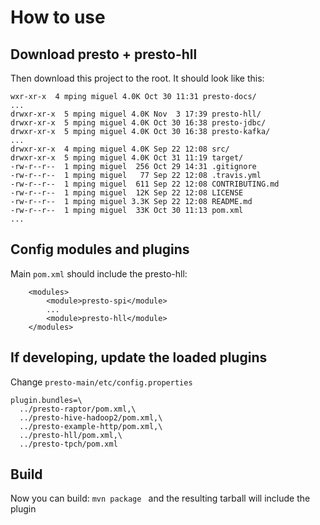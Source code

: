 # How to use

## Download presto + presto-hll
Then download this project to the root.
It should look like this:

```
wxr-xr-x  4 mping miguel 4.0K Oct 30 11:31 presto-docs/
...
drwxr-xr-x  5 mping miguel 4.0K Nov  3 17:39 presto-hll/
drwxr-xr-x  5 mping miguel 4.0K Oct 30 16:38 presto-jdbc/
drwxr-xr-x  5 mping miguel 4.0K Oct 30 16:38 presto-kafka/
...
drwxr-xr-x  4 mping miguel 4.0K Sep 22 12:08 src/
drwxr-xr-x  5 mping miguel 4.0K Oct 31 11:19 target/
-rw-r--r--  1 mping miguel  256 Oct 29 14:31 .gitignore
-rw-r--r--  1 mping miguel   77 Sep 22 12:08 .travis.yml
-rw-r--r--  1 mping miguel  611 Sep 22 12:08 CONTRIBUTING.md
-rw-r--r--  1 mping miguel  12K Sep 22 12:08 LICENSE
-rw-r--r--  1 mping miguel 3.3K Sep 22 12:08 README.md
-rw-r--r--  1 mping miguel  33K Oct 30 11:13 pom.xml
...
```

## Config modules and plugins

Main ```pom.xml``` should include the presto-hll:

```
    <modules>
        <module>presto-spi</module>
        ...
        <module>presto-hll</module>
    </modules>
```

## If developing, update the loaded plugins

Change  ```presto-main/etc/config.properties```

```
plugin.bundles=\
  ../presto-raptor/pom.xml,\
  ../presto-hive-hadoop2/pom.xml,\
  ../presto-example-http/pom.xml,\
  ../presto-hll/pom.xml,\
  ../presto-tpch/pom.xml
```

## Build
Now you can build: ```mvn package ``` and the resulting tarball will include the plugin
